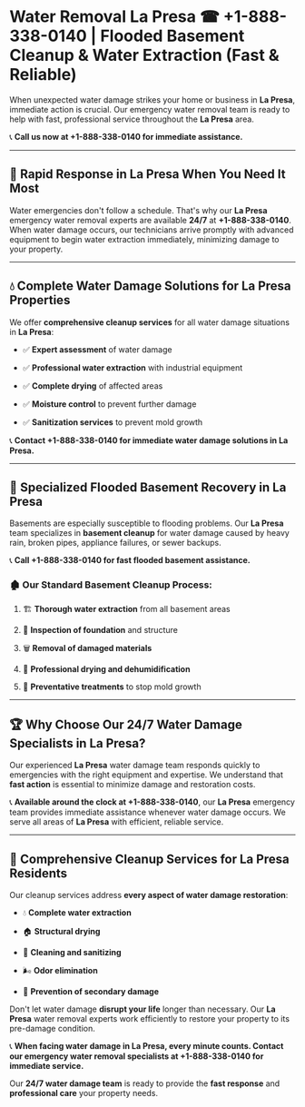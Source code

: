 # Water Removal La Presa ☎ +1-888-338-0140 | Flooded Basement Cleanup & Water Extraction (Fast & Reliable)

When unexpected water damage strikes your home or business in **La Presa**, immediate action is crucial. Our emergency water removal team is ready to help with fast, professional service throughout the **La Presa** area. 

📞 **Call us now at +1-888-338-0140 for immediate assistance.**
---
## 🚀 Rapid Response in La Presa When You Need It Most
Water emergencies don't follow a schedule. That's why our **La Presa** emergency water removal experts are available **24/7** at **+1-888-338-0140**. When water damage occurs, our technicians arrive promptly with advanced equipment to begin water extraction immediately, minimizing damage to your property.
---
## 💧 Complete Water Damage Solutions for La Presa Properties
We offer **comprehensive cleanup services** for all water damage situations in **La Presa**:
- ✅ **Expert assessment** of water damage  
- ✅ **Professional water extraction** with industrial equipment  
- ✅ **Complete drying** of affected areas  
- ✅ **Moisture control** to prevent further damage  
- ✅ **Sanitization services** to prevent mold growth  
📞 **Contact +1-888-338-0140 for immediate water damage solutions in La Presa.**
---
## 🌊 Specialized Flooded Basement Recovery in La Presa
Basements are especially susceptible to flooding problems. Our **La Presa** team specializes in **basement cleanup** for water damage caused by heavy rain, broken pipes, appliance failures, or sewer backups. 
📞 **Call +1-888-338-0140 for fast flooded basement assistance.**
### 🏚️ Our Standard Basement Cleanup Process:
1. 🏗️ **Thorough water extraction** from all basement areas  
2. 🔎 **Inspection of foundation** and structure  
3. 🗑️ **Removal of damaged materials**  
4. 💨 **Professional drying and dehumidification**  
5. 🚫 **Preventative treatments** to stop mold growth  
---
## 🏆 Why Choose Our 24/7 Water Damage Specialists in La Presa?
Our experienced **La Presa** water damage team responds quickly to emergencies with the right equipment and expertise. We understand that **fast action** is essential to minimize damage and restoration costs.
📞 **Available around the clock at +1-888-338-0140**, our **La Presa** emergency team provides immediate assistance whenever water damage occurs. We serve all areas of **La Presa** with efficient, reliable service.
---
## 🧹 Comprehensive Cleanup Services for La Presa Residents
Our cleanup services address **every aspect of water damage restoration**:
- 💧 **Complete water extraction**  
- 🏠 **Structural drying**  
- 🧼 **Cleaning and sanitizing**  
- 🌬️ **Odor elimination**  
- 🚫 **Prevention of secondary damage**  
Don't let water damage **disrupt your life** longer than necessary. Our **La Presa** water removal experts work efficiently to restore your property to its pre-damage condition.
📞 **When facing water damage in La Presa, every minute counts. Contact our emergency water removal specialists at +1-888-338-0140 for immediate service.**
Our **24/7 water damage team** is ready to provide the **fast response** and **professional care** your property needs.
